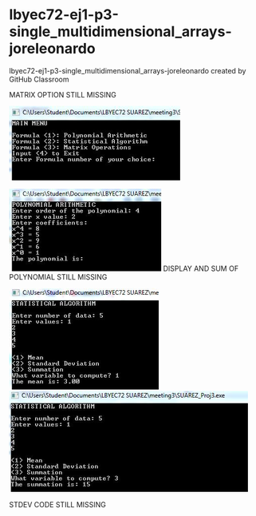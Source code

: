 # lbyec72-ej1-p3-single_multidimensional_arrays-joreleonardo
lbyec72-ej1-p3-single_multidimensional_arrays-joreleonardo created by GitHub Classroom

MATRIX OPTION STILL MISSING

![](Capture1.JPG)

![](Capture2.JPG)
DISPLAY AND SUM OF POLYNOMIAL STILL MISSING

![](Capture2a.JPG)
![](Capture2c.JPG)

STDEV CODE STILL MISSING
